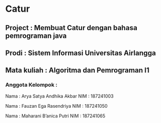 # Catur
## Project : Membuat Catur dengan bahasa pemrograman java
## Prodi : Sistem Informasi Universitas Airlangga
## Mata kuliah : Algoritma dan Pemrograman I1
### Anggota Kelompok :

Nama : Arya Satya Andhika Akbar
NIM : 187241003 

Nama : Fauzan Ega Rasendriya
NIM : 187241050 

Nama : Maharani B’anica Putri
NIM : 187241065
